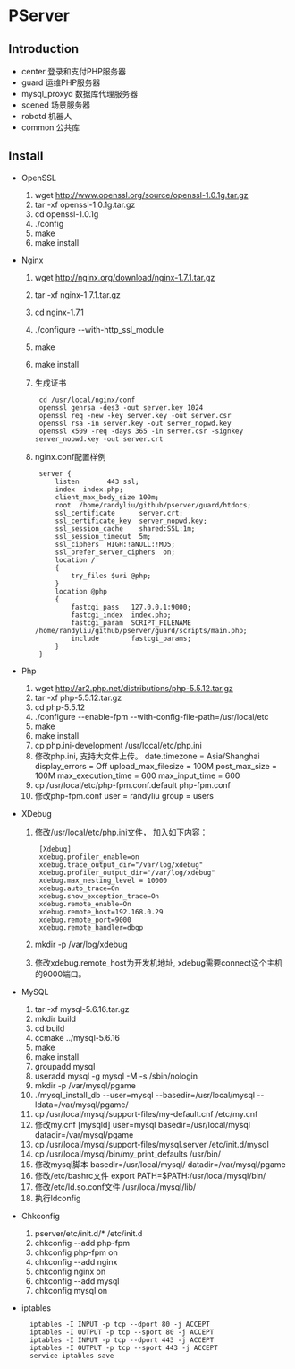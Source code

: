 PServer
=======

Introduction
------------

- center 登录和支付PHP服务器
- guard 运维PHP服务器
- mysql_proxyd 数据库代理服务器
- scened 场景服务器
- robotd 机器人
- common 公共库

Install
-------

- OpenSSL

    1. wget http://www.openssl.org/source/openssl-1.0.1g.tar.gz
    2. tar -xf openssl-1.0.1g.tar.gz
    3. cd openssl-1.0.1g
    4. ./config
    5. make
    6. make install

- Nginx

    1. wget http://nginx.org/download/nginx-1.7.1.tar.gz
    2. tar -xf nginx-1.7.1.tar.gz
    3. cd nginx-1.7.1
    4. ./configure --with-http_ssl_module
    5. make
    6. make install
	7. 生成证书


			cd /usr/local/nginx/conf
			openssl genrsa -des3 -out server.key 1024
			openssl req -new -key server.key -out server.csr
			openssl rsa -in server.key -out server_nopwd.key
			openssl x509 -req -days 365 -in server.csr -signkey server_nopwd.key -out server.crt

    8. nginx.conf配置样例


			server {
				listen       443 ssl;
				index  index.php;
				client_max_body_size 100m;
				root  /home/randyliu/github/pserver/guard/htdocs;
				ssl_certificate      server.crt;
				ssl_certificate_key  server_nopwd.key;
				ssl_session_cache    shared:SSL:1m;
				ssl_session_timeout  5m;
				ssl_ciphers  HIGH:!aNULL:!MD5;
				ssl_prefer_server_ciphers  on;
				location /
				{
					try_files $uri @php;
				}
				location @php 
				{
					fastcgi_pass   127.0.0.1:9000;
					fastcgi_index  index.php;
					fastcgi_param  SCRIPT_FILENAME /home/randyliu/github/pserver/guard/scripts/main.php; 
					include        fastcgi_params;
				}
			}


- Php

    1. wget http://ar2.php.net/distributions/php-5.5.12.tar.gz
    2. tar -xf php-5.5.12.tar.gz
    3. cd php-5.5.12
    4. ./configure --enable-fpm --with-config-file-path=/usr/local/etc
    5. make
    6. make install
    7. cp php.ini-development /usr/local/etc/php.ini
    8. 修改php.ini, 支持大文件上传。
        date.timezone = Asia/Shanghai
        display_errors = Off
		upload_max_filesize = 100M
		post_max_size = 100M
		max_execution_time = 600
		max_input_time = 600
    9. cp /usr/local/etc/php-fpm.conf.default php-fpm.conf
    10. 修改php-fpm.conf
        user = randyliu
        group = users

- XDebug

	1. 修改/usr/local/etc/php.ini文件， 加入如下内容：


			[Xdebug]
			xdebug.profiler_enable=on
			xdebug.trace_output_dir="/var/log/xdebug"
			xdebug.profiler_output_dir="/var/log/xdebug"
			xdebug.max_nesting_level = 10000
			xdebug.auto_trace=On
			xdebug.show_exception_trace=On
			xdebug.remote_enable=On
			xdebug.remote_host=192.168.0.29
			xdebug.remote_port=9000
			xdebug.remote_handler=dbgp
	2. mkdir -p /var/log/xdebug
	3. 修改xdebug.remote_host为开发机地址, xdebug需要connect这个主机的9000端口。

- MySQL

    1. tar -xf mysql-5.6.16.tar.gz
    2. mkdir build
    3. cd build
    4. ccmake ../mysql-5.6.16
    5. make
    6. make install
    7. groupadd mysql
    8. useradd mysql -g mysql -M -s /sbin/nologin
    9. mkdir -p /var/mysql/pgame
    10. ./mysql_install_db --user=mysql --basedir=/usr/local/mysql --ldata=/var/mysql/pgame/
    11. cp /usr/local/mysql/support-files/my-default.cnf /etc/my.cnf
    12. 修改my.cnf
        [mysqld]
        user=mysql
        basedir=/usr/local/mysql
        datadir=/var/mysql/pgame
    13. cp /usr/local/mysql/support-files/mysql.server /etc/init.d/mysql
    14. cp /usr/local/mysql/bin/my_print_defaults /usr/bin/
    15. 修改mysql脚本
        basedir=/usr/local/mysql/
        datadir=/var/mysql/pgame
    16. 修改/etc/bashrc文件
        export PATH=$PATH:/usr/local/mysql/bin/
    17. 修改/etc/ld.so.conf文件
        /usr/local/mysql/lib/
    18. 执行ldconfig
    

- Chkconfig
    1. pserver/etc/init.d/* /etc/init.d
    2. chkconfig --add php-fpm
    3. chkconfig php-fpm on
    4. chkconfig --add nginx
    5. chkconfig nginx on
    6. chkconfig --add mysql
    7. chkconfig mysql on

- iptables


		iptables -I INPUT -p tcp --dport 80 -j ACCEPT
		iptables -I OUTPUT -p tcp --sport 80 -j ACCEPT
		iptables -I INPUT -p tcp --dport 443 -j ACCEPT
		iptables -I OUTPUT -p tcp --sport 443 -j ACCEPT
		service iptables save
